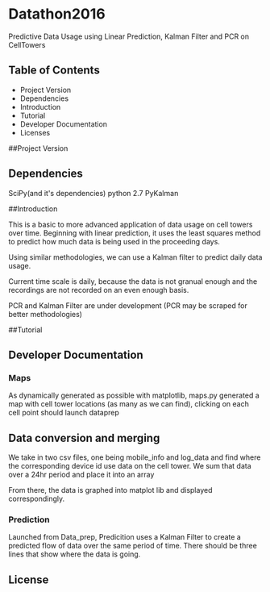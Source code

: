 # Datathon2016
Predictive Data Usage using Linear Prediction, Kalman Filter and PCR on CellTowers

## Table of Contents

 * Project Version
 * Dependencies
 * Introduction
 * Tutorial
 * Developer Documentation
 * Licenses 


##Project Version

## Dependencies
SciPy(and it's dependencies)
python 2.7
PyKalman


##Introduction

This is a basic to more advanced application of data usage on cell towers over time. Beginning with linear prediction, it uses the least squares method to predict how much data is being used in the proceeding days.

Using similar methodologies, we can use a Kalman filter to predict daily data usage.

Current time scale is daily, because the data is not granual enough and the recordings are not recorded on an even enough basis.

PCR and Kalman Filter are under development (PCR may be scraped for better methodologies)

##Tutorial



## Developer Documentation


### Maps

As dynamically generated as possible with matplotlib, maps.py generated a map with cell tower locations (as many as we can find), clicking on each cell point should launch dataprep


## Data conversion and merging
We take in two csv files, one being mobile_info and log_data and find where the corresponding device id use data on the cell tower. We sum that data over a 24hr period and place it into an array

From there, the data is graphed into matplot lib and displayed correspondingly.

### Prediction

Launched from Data_prep, Predicition uses a Kalman Filter to create a predicted flow of data over the same period of time. There should be three lines that show where the data is going.


## License